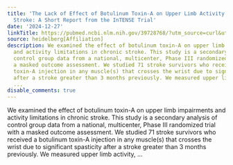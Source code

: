 ```yaml
---
title: 'The Lack of Effect of Botulinum Toxin-A on Upper Limb Activity in Chronic
  Stroke: A Short Report from the InTENSE Trial'
date: '2024-12-27'
linkTitle: https://pubmed.ncbi.nlm.nih.gov/39728768/?utm_source=curl&utm_medium=rss&utm_campaign=pubmed-2&utm_content=1FakS-2QOkCT8HsMOQP1bCRQ4YzyumYOmxmF0moLsQ3dFB1E9V&fc=20220326224207&ff=20241227170555&v=2.18.0.post9+e462414
source: heidelberg[Affiliation]
description: We examined the effect of botulinum toxin-A on upper limb impairments
  and activity limitations in chronic stroke. This study is a secondary analysis of
  control group data from a national, multicenter, Phase III randomized trial with
  a masked outcome assessment. We studied 71 stroke survivors who received a botulinum
  toxin-A injection in any muscle(s) that crosses the wrist due to significant spasticity
  after a stroke greater than 3 months previously. We measured upper limb activity,
  ...
disable_comments: true
---
```

We examined the effect of botulinum toxin-A on upper limb impairments and activity limitations in chronic stroke. This study is a secondary analysis of control group data from a national, multicenter, Phase III randomized trial with a masked outcome assessment. We studied 71 stroke survivors who received a botulinum toxin-A injection in any muscle(s) that crosses the wrist due to significant spasticity after a stroke greater than 3 months previously. We measured upper limb activity, ...